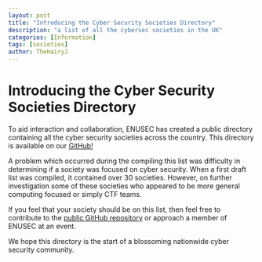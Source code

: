 ```yaml
---
layout: post
title: "Introducing the Cyber Security Societies Directory"
description: "a list of all the cybersec societies in the UK"
categories: [Information]
tags: [societies]
author: TheHairyJ
---
```

# Introducing the Cyber Security Societies Directory

To aid interaction and collaboration, ENUSEC has created a public directory containing all the cyber security societies across the country. This directory is available on our [GitHub!](https://github.com/ENUSEC/UK-University-CyberSec-Societies-Lookup)


A problem which occurred during the compiling this list was difficulty in determining if a society was focused on cyber security. When a first draft list was compiled, it contained over 30 societies. However, on further investigation some of these societies who appeared to be more general computing focused or simply CTF teams. 


If you feel that your society should be on this list, then feel free to contribute to the [public GitHub repository](https://github.com/ENUSEC/UK-University-CyberSec-Societies-Lookup) or approach a member of ENUSEC at an event.


We hope this directory is the start of a blossoming nationwide cyber security community.
